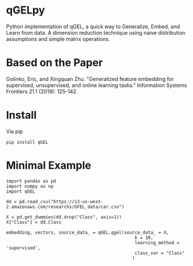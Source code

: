 # qGELpy
Python implementation of qGEL, a quick way to Generalize, Embed, and Learn from data. A dimension reduction technique using naive distribution assumptions and simple matrix operations.

# Based on the Paper 
Golinko, Eric, and Xingquan Zhu. "Generalized feature embedding for supervised, unsupervised, and online learning tasks." Information Systems Frontiers 21.1 (2019): 125-142.

# Install
Via pip

```{md}
pip install qGEL
```

# Minimal Example
```{md}
import pandas as pd
import numpy as np
import qGEL

dd = pd.read_csv("https://s3-us-west-2.amazonaws.com/researchs/GFEL_data/car.csv")

X = pd.get_dummies(dd.drop("Class", axis=1))
X["Class"] = dd.Class
               
embedding, vectors, source_data_ = qGEL.qgel(source_data_ = X, 
                                                 k = 10, 
                                                 learning_method = 'supervised', 
                                                 class_var = "Class"
                                                )               
               
```               
